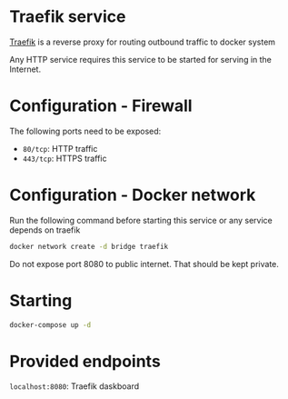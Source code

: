# Traefik service

[Traefik] is a reverse proxy for routing outbound traffic to docker system

[traefik]: https://containo.us/traefik/

Any HTTP service requires this service to be started for serving in the
Internet.

# Configuration - Firewall

The following ports need to be exposed:

- `80/tcp`: HTTP traffic
- `443/tcp`: HTTPS traffic

# Configuration - Docker network

Run the following command before starting this service or any service depends
on traefik

```bash
docker network create -d bridge traefik
```

Do not expose port 8080 to public internet. That should be kept private.

# Starting

```bash
docker-compose up -d
```

# Provided endpoints

`localhost:8080`: Traefik daskboard
